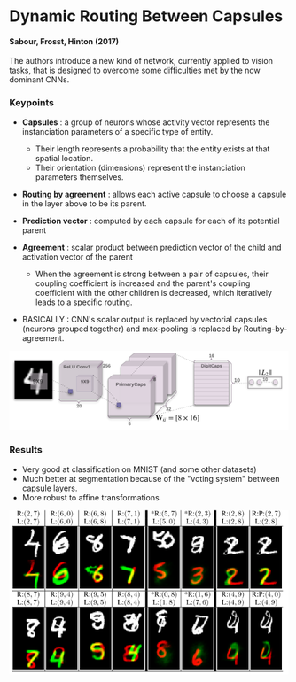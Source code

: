 # Dynamic Routing Between Capsules
#### Sabour, Frosst, Hinton (2017)

The authors introduce a new kind of network, currently applied to vision tasks, that is designed to overcome some difficulties met by the now dominant CNNs.

### Keypoints
* **Capsules** : a group of neurons whose activity vector represents the instanciation parameters of a specific type of entity.
  * Their length represents a probability that the entity exists at that spatial location.
  * Their orientation (dimensions) represent the instanciation parameters themselves.
* **Routing by agreement** : allows each active capsule to choose a capsule in the layer above to be its parent.
* **Prediction vector** : computed by each capsule for each of its potential parent
* **Agreement** : scalar product between prediction vector of the child and activation vector of the parent
  * When the agreement is strong between a pair of capsules, their coupling coefficient is increased and the parent's coupling coefficient with the other children is decreased, which iteratively leads to a specific routing.

* BASICALLY : CNN's scalar output is replaced by vectorial capsules (neurons grouped together) and max-pooling is replaced by Routing-by-agreement.

![CapsNet](CapsNet.PNG)

### Results
* Very good at classification on MNIST (and some other datasets)
* Much better at segmentation because of the "voting system" between capsule layers.
* More robust to affine transformations

![Segmentation](MultiMNIST_segmentation.PNG)
